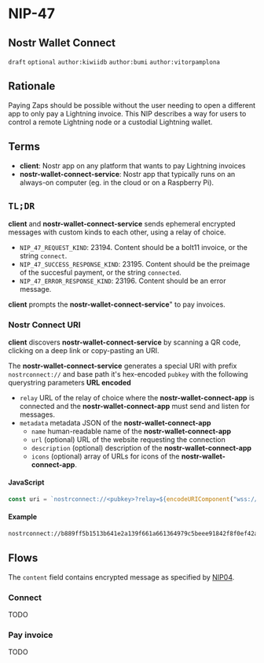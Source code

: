 NIP-47
======

Nostr Wallet Connect
------------------------

`draft` `optional` `author:kiwiidb` `author:bumi` `author:vitorpamplona`

## Rationale

Paying Zaps should be possible without the user needing to open a different app to only pay a Lightning invoice.
This NIP describes a way for users to control a remote Lightning node or a custodial Lightning wallet.

## Terms

* **client**: Nostr app on any platform that wants to pay Lightning invoices
* **nostr-wallet-connect-service**: Nostr app that typically runs on an always-on computer (eg. in the cloud or on a Raspberry Pi).

## `TL;DR`

**client** and **nostr-wallet-connect-service** sends ephemeral encrypted messages with custom kinds to each other, using a relay of choice. 

- `NIP_47_REQUEST_KIND`: 23194. Content should be a bolt11 invoice, or the string `connect`.
- `NIP_47_SUCCESS_RESPONSE_KIND`: 23195. Content should be the preimage of the succesful payment, or the string `connected`.
- `NIP_47_ERROR_RESPONSE_KIND`: 23196. Content should be an error message.

**client** prompts the **nostr-wallet-connect-service**" to pay invoices.

### Nostr Connect URI

**client** discovers **nostr-wallet-connect-service** by scanning a QR code, clicking on a deep link or copy-pasting an URI.

The **nostr-wallet-connect-service** generates a special URI with prefix `nostrconnect://` and base path it's hex-encoded `pubkey` with the following querystring parameters **URL encoded**

- `relay` URL of the relay of choice where the **nostr-wallet-connect-app** is connected and the **nostr-wallet-connect-app** must send and listen for messages.
- `metadata`  metadata JSON of the **nostr-wallet-connect-app** 
    - `name` human-readable name of the **nostr-wallet-connect-app** 
    - `url` (optional) URL of the website requesting the connection
    - `description` (optional) description of the **nostr-wallet-connect-app**
    - `icons` (optional) array of URLs for icons of the **nostr-wallet-connect-app**.

#### JavaScript

```js
const uri = `nostrconnect://<pubkey>?relay=${encodeURIComponent("wss://relay.damus.io")}&metadata=${encodeURIComponent(JSON.stringify({"name": "Example"}))}`
```

#### Example
```sh
nostrconnect://b889ff5b1513b641e2a139f661a661364979c5beee91842f8f0ef42ab558e9d4?relay=wss%3A%2F%2Frelay.damus.io&metadata=%7B%22name%22%3A%22Example%22%7D
```

## Flows

The `content` field contains encrypted message as specified by [NIP04](https://github.com/nostr-protocol/nips/blob/master/04.md).

### Connect

TODO
### Pay invoice
TODO